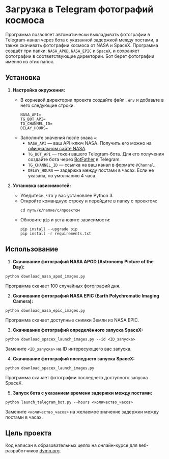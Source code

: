 # Загрузка в Telegram фотографий космоса

Программа позволяет автоматически выкладывать фотографии в Telegram-канал через бота с указанной задержкой между постами, а также скачивать фотографии космоса от NASA и SpaceX. Программа создаёт три папки: `NASA_APOD`, `NASA_EPIC` и `SpaceX`, и сохраняет фотографии в соответствующие директории. Бот берет фотографии именно из этих папок.

## Установка

1. **Настройка окружения:**
   - В корневой директории проекта создайте файл `.env` и добавьте в него следующие строки:
     ```
     NASA_API=
     TG_BOT_API=
     TG_CHANNEL_ID=
     DELAY_HOURS=
     ```
   - Заполните значения после знака `=`:
     - `NASA_API` — ваш API-ключ NASA. Получить его можно на [официальном сайте NASA](https://api.nasa.gov/).
     - `TG_BOT_API` — токен вашего Telegram-бота. Для его получения создайте бота через [BotFather](https://core.telegram.org/bots#botfather) в Telegram.
     - `TG_CHANNEL_ID` — ссылка на ваш канал в формате `@Channel`.
     - `DELAY_HOURS` — задержка между постами в часах. Если не указана, по умолчанию 4 часа.

2. **Установка зависимостей:**
   - Убедитесь, что у вас установлен Python 3.
   - Откройте командную строку и перейдите в папку с проектом:
     ```
     cd путь/к/папке/с/проектом
     ```
   - Обновите `pip` и установите зависимости:
     ```
     pip install --upgrade pip
     pip install -r requirements.txt
     ```

## Использование

1. **Скачивание фотографий NASA APOD (Astronomy Picture of the Day):**
```
python download_nasa_apod_images.py
```
Программа скачает 100 случайных фотографий дня.

2. **Скачивание фотографий NASA EPIC (Earth Polychromatic Imaging Camera):**
```
python download_nasa_epic_images.py
```
Программа скачает доступные снимки Земли из NASA EPIC.

3. **Скачивание фотографий определённого запуска SpaceX:**
```
python download_spacex_launch_images.py --id <ID_запуска>
```
Замените `<ID_запуска>` на ID интересующего вас запуска.

4. **Скачивание фотографий последнего запуска SpaceX:**
```
python download_spacex_launch_images.py
```
Программа скачает фотографии последнего доступного запуска SpaceX.

5. **Запуск бота с указанием времени задержки между постами:**
```
python launch_telegram_bot.py --hours <количество_часов>
```
Замените `<количество_часов>` на желаемое значение задержки между постами в часах.

## Цель проекта

Код написан в образовательных целях на онлайн-курсе для веб-разработчиков [dvmn.org](https://dvmn.org/).